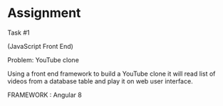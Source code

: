 # Assignment

Task #1

(JavaScript Front End)

Problem: YouTube clone

Using a front end framework to build a YouTube clone it will read list of videos
from a database table and play it on web user interface.


FRAMEWORK : Angular 8 




